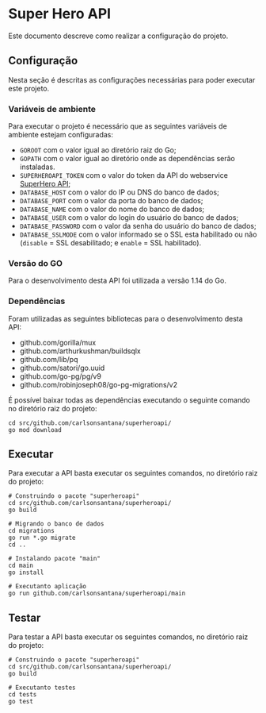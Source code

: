 # Super Hero API

Este documento descreve como realizar a configuração do projeto.

## Configuração

Nesta seção é descritas as configurações necessárias para poder executar este projeto.

### Variáveis de ambiente

Para executar o projeto é necessário que as seguintes variáveis de ambiente estejam configuradas:

- `GOROOT` com o valor igual ao diretório raiz do Go;
- `GOPATH` com o valor igual ao diretório onde as dependências serão instaladas.
- `SUPERHEROAPI_TOKEN` com o valor do token da API do webservice [SuperHero API](https://superheroapi.com/);
- `DATABASE_HOST` com o valor do IP ou DNS do banco de dados;
- `DATABASE_PORT` com o valor da porta do banco de dados;
- `DATABASE_NAME` com o valor do nome do banco de dados;
- `DATABASE_USER` com o valor do login do usuário do banco de dados;
- `DATABASE_PASSWORD` com o valor da senha do usuário do banco de dados;
- `DATABASE_SSLMODE` com o valor informado se o SSL esta habilitado ou não (`disable` = SSL desabilitado; e `enable` = SSL habilitado).

### Versão do GO

Para o desenvolvimento desta API foi utilizada a versão 1.14 do Go.

### Dependências

Foram utilizadas as seguintes bibliotecas para o desenvolvimento desta API:
- github.com/gorilla/mux
- github.com/arthurkushman/buildsqlx
- github.com/lib/pq
- github.com/satori/go.uuid
- github.com/go-pg/pg/v9
- github.com/robinjoseph08/go-pg-migrations/v2

É possível baixar todas as dependências executando o seguinte comando no diretório raiz do projeto:

```shell
cd src/github.com/carlsonsantana/superheroapi/
go mod download
```

## Executar

Para executar a API basta executar os seguintes comandos, no diretório raiz do projeto:

```shell
# Construindo o pacote "superheroapi"
cd src/github.com/carlsonsantana/superheroapi/
go build

# Migrando o banco de dados
cd migrations
go run *.go migrate
cd ..

# Instalando pacote "main"
cd main
go install

# Executanto aplicação
go run github.com/carlsonsantana/superheroapi/main
```

## Testar

Para testar a API basta executar os seguintes comandos, no diretório raiz do projeto:

```shell
# Construindo o pacote "superheroapi"
cd src/github.com/carlsonsantana/superheroapi/
go build

# Executanto testes
cd tests
go test
```
